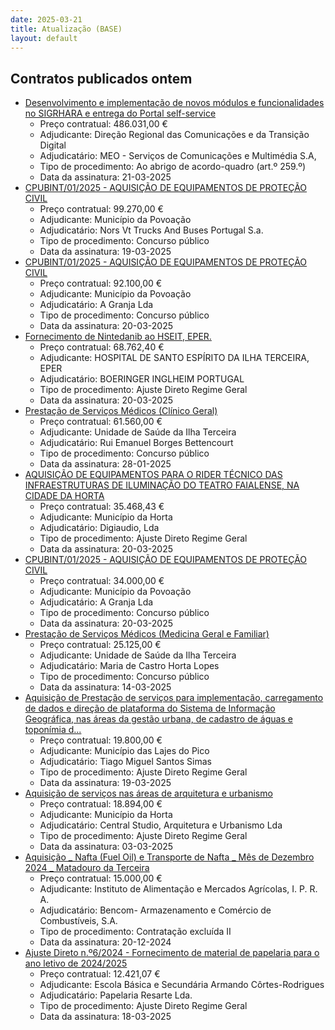 ```yaml
---
date: 2025-03-21
title: Atualização (BASE)
layout: default
---
```

## Contratos publicados ontem

* [Desenvolvimento e implementação de novos módulos e funcionalidades no SIGRHARA e entrega do Portal self-service](https://www.base.gov.pt/Base4/pt/detalhe/?type=contratos&id=11299857)
  * Preço contratual: 486.031,00 €
  * Adjudicante: Direção Regional das Comunicações e da Transição Digital
  * Adjudicatário: MEO - Serviços de Comunicações e Multimédia S.A,
  * Tipo de procedimento: Ao abrigo de acordo-quadro (art.º 259.º)
  * Data da assinatura: 21-03-2025
* [CPUBINT/01/2025 - AQUISIÇÃO DE EQUIPAMENTOS DE PROTEÇÃO CIVIL](https://www.base.gov.pt/Base4/pt/detalhe/?type=contratos&id=11300606)
  * Preço contratual: 99.270,00 €
  * Adjudicante: Município da Povoação
  * Adjudicatário: Nors Vt Trucks And Buses Portugal S.a.
  * Tipo de procedimento: Concurso público
  * Data da assinatura: 19-03-2025
* [CPUBINT/01/2025 - AQUISIÇÃO DE EQUIPAMENTOS DE PROTEÇÃO CIVIL](https://www.base.gov.pt/Base4/pt/detalhe/?type=contratos&id=11300502)
  * Preço contratual: 92.100,00 €
  * Adjudicante: Município da Povoação
  * Adjudicatário: A Granja Lda
  * Tipo de procedimento: Concurso público
  * Data da assinatura: 20-03-2025
* [Fornecimento de Nintedanib ao HSEIT, EPER.](https://www.base.gov.pt/Base4/pt/detalhe/?type=contratos&id=11298946)
  * Preço contratual: 68.762,40 €
  * Adjudicante: HOSPITAL DE SANTO ESPÍRITO DA ILHA TERCEIRA, EPER
  * Adjudicatário: BOERINGER INGLHEIM PORTUGAL
  * Tipo de procedimento: Ajuste Direto Regime Geral
  * Data da assinatura: 20-03-2025
* [Prestação de Serviços Médicos (Clínico Geral)](https://www.base.gov.pt/Base4/pt/detalhe/?type=contratos&id=11300181)
  * Preço contratual: 61.560,00 €
  * Adjudicante: Unidade de Saúde da Ilha Terceira
  * Adjudicatário: Rui Emanuel Borges Bettencourt
  * Tipo de procedimento: Concurso público
  * Data da assinatura: 28-01-2025
* [AQUISIÇÃO DE EQUIPAMENTOS PARA O RIDER TÉCNICO DAS INFRAESTRUTURAS DE ILUMINAÇÃO DO TEATRO FAIALENSE, NA CIDADE DA HORTA](https://www.base.gov.pt/Base4/pt/detalhe/?type=contratos&id=11299171)
  * Preço contratual: 35.468,43 €
  * Adjudicante: Município da Horta
  * Adjudicatário: Digiaudio, Lda
  * Tipo de procedimento: Ajuste Direto Regime Geral
  * Data da assinatura: 20-03-2025
* [CPUBINT/01/2025 - AQUISIÇÃO DE EQUIPAMENTOS DE PROTEÇÃO CIVIL](https://www.base.gov.pt/Base4/pt/detalhe/?type=contratos&id=11300544)
  * Preço contratual: 34.000,00 €
  * Adjudicante: Município da Povoação
  * Adjudicatário: A Granja Lda
  * Tipo de procedimento: Concurso público
  * Data da assinatura: 20-03-2025
* [Prestação de Serviços Médicos (Medicina Geral e Familiar)](https://www.base.gov.pt/Base4/pt/detalhe/?type=contratos&id=11299335)
  * Preço contratual: 25.125,00 €
  * Adjudicante: Unidade de Saúde da Ilha Terceira
  * Adjudicatário: Maria de Castro Horta Lopes
  * Tipo de procedimento: Concurso público
  * Data da assinatura: 14-03-2025
* [Aquisição de Prestação de serviços para implementação, carregamento de dados e direção de plataforma do Sistema de Informação Geográfica, nas áreas da gestão urbana, de cadastro de águas e toponímia d...](https://www.base.gov.pt/Base4/pt/detalhe/?type=contratos&id=11297742)
  * Preço contratual: 19.800,00 €
  * Adjudicante: Município das Lajes do Pico
  * Adjudicatário: Tiago Miguel Santos Simas
  * Tipo de procedimento: Ajuste Direto Regime Geral
  * Data da assinatura: 19-03-2025
* [Aquisição de serviços nas áreas de arquitetura e urbanismo](https://www.base.gov.pt/Base4/pt/detalhe/?type=contratos&id=11299837)
  * Preço contratual: 18.894,00 €
  * Adjudicante: Município da Horta
  * Adjudicatário: Central Studio, Arquitetura e Urbanismo Lda
  * Tipo de procedimento: Ajuste Direto Regime Geral
  * Data da assinatura: 03-03-2025
* [Aquisição _ Nafta (Fuel Oil) e Transporte de Nafta _ Mês de Dezembro 2024 _ Matadouro da Terceira](https://www.base.gov.pt/Base4/pt/detalhe/?type=contratos&id=11299007)
  * Preço contratual: 15.000,00 €
  * Adjudicante: Instituto de Alimentação e Mercados Agrícolas, I. P. R. A.
  * Adjudicatário: Bencom- Armazenamento e Comércio de Combustíveis, S.A.
  * Tipo de procedimento: Contratação excluída II
  * Data da assinatura: 20-12-2024
* [Ajuste Direto n.º6/2024 - Fornecimento de material de papelaria para o ano letivo de 2024/2025](https://www.base.gov.pt/Base4/pt/detalhe/?type=contratos&id=11300757)
  * Preço contratual: 12.421,07 €
  * Adjudicante: Escola Básica e Secundária Armando Côrtes-Rodrigues
  * Adjudicatário: Papelaria Resarte Lda.
  * Tipo de procedimento: Ajuste Direto Regime Geral
  * Data da assinatura: 18-03-2025

